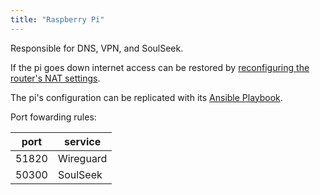 ```yaml
---
title: "Raspberry Pi"
---
```


Responsible for DNS, VPN, and SoulSeek. 

If the pi goes down internet access can be restored by [reconfiguring the router's NAT settings](/posts/pihole-dns-setup).

The pi's configuration can be replicated with its [Ansible Playbook](https://github.com/HelamanWarrior/pi-server-playbook).

Port fowarding rules:

| port  | service    |
|-------|------------|
| 51820 | Wireguard  |
| 50300 | SoulSeek   |
